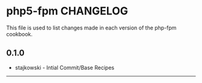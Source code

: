 php5-fpm CHANGELOG
=================

This file is used to list changes made in each version of the php-fpm cookbook.

0.1.0
-----
- stajkowski - Intial Commit/Base Recipes

- - -
